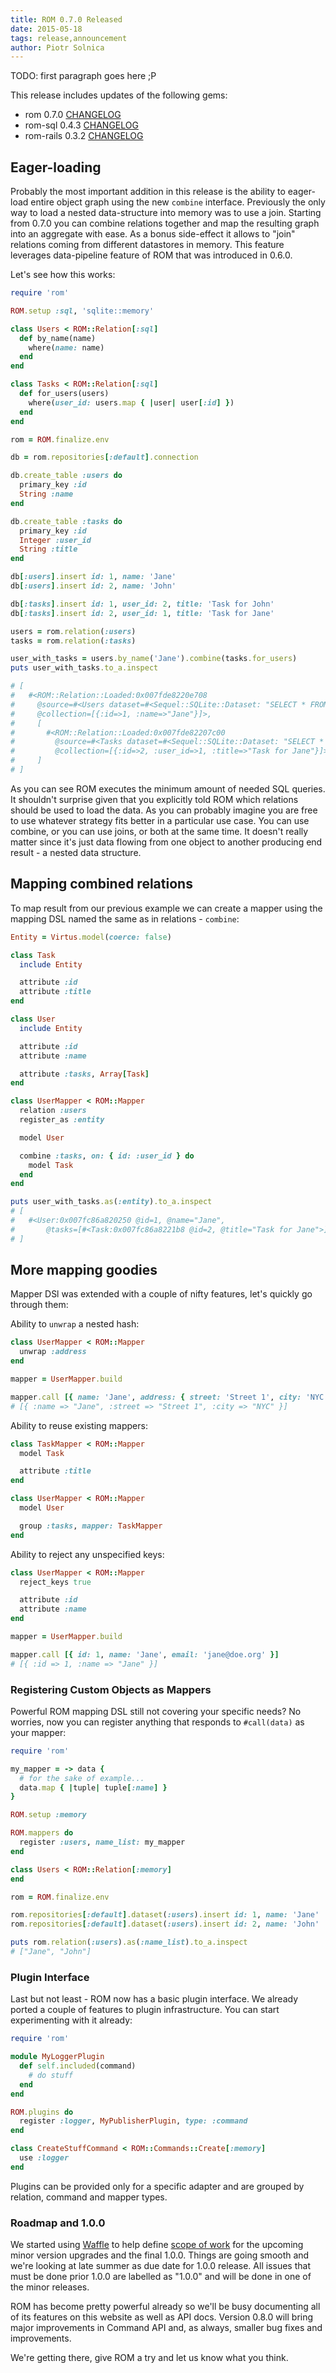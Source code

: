 ```yaml
---
title: ROM 0.7.0 Released
date: 2015-05-18
tags: release,announcement
author: Piotr Solnica
---
```

TODO: first paragraph goes here ;P

This release includes updates of the following gems:

* rom 0.7.0 [CHANGELOG](https://github.com/rom-rb/rom/blob/master/CHANGELOG.md#v070-2015-05-17)
* rom-sql 0.4.3 [CHANGELOG](https://github.com/rom-rb/rom/blob/master/CHANGELOG.md#v042-2015-05-17)
* rom-rails 0.3.2 [CHANGELOG](https://github.com/rom-rb/rom/blob/master/CHANGELOG.md#v032-2015-05-17)

## Eager-loading

Probably the most important addition in this release is the ability to eager-load entire object graph using the new `combine` interface. Previously the only way to load a nested data-structure into memory was to use a join. Starting from 0.7.0 you can combine relations together and map the resulting graph into an aggregate with ease. As a bonus side-effect it allows to "join" relations coming from different datastores in memory. This feature leverages data-pipeline feature of ROM that was introduced in 0.6.0.

Let's see how this works:

``` ruby
require 'rom'

ROM.setup :sql, 'sqlite::memory'

class Users < ROM::Relation[:sql]
  def by_name(name)
    where(name: name)
  end
end

class Tasks < ROM::Relation[:sql]
  def for_users(users)
    where(user_id: users.map { |user| user[:id] })
  end
end

rom = ROM.finalize.env

db = rom.repositories[:default].connection

db.create_table :users do
  primary_key :id
  String :name
end

db.create_table :tasks do
  primary_key :id
  Integer :user_id
  String :title
end

db[:users].insert id: 1, name: 'Jane'
db[:users].insert id: 2, name: 'John'

db[:tasks].insert id: 1, user_id: 2, title: 'Task for John'
db[:tasks].insert id: 2, user_id: 1, title: 'Task for Jane'

users = rom.relation(:users)
tasks = rom.relation(:tasks)

user_with_tasks = users.by_name('Jane').combine(tasks.for_users)
puts user_with_tasks.to_a.inspect

# [
#   #<ROM::Relation::Loaded:0x007fde8220e708
#     @source=#<Users dataset=#<Sequel::SQLite::Dataset: "SELECT * FROM `users` WHERE (`name` = 'Jane')">>,
#     @collection=[{:id=>1, :name=>"Jane"}]>,
#     [
#       #<ROM::Relation::Loaded:0x007fde82207c00
#         @source=#<Tasks dataset=#<Sequel::SQLite::Dataset: "SELECT * FROM `tasks` WHERE (`user_id` IN (1))">>,
#         @collection=[{:id=>2, :user_id=>1, :title=>"Task for Jane"}]>
#     ]
# ]
```

As you can see ROM executes the minimum amount of needed SQL queries. It shouldn't surprise given that you explicitly told ROM which relations should be used to load the data. As you can probably imagine you are free to use whatever strategy fits better in a particular use case. You can use combine, or you can use joins, or both at the same time. It doesn't really matter since it's just data flowing from one object to another producing end result - a nested data structure.

## Mapping combined relations

To map result from our previous example we can create a mapper using the mapping DSL named the same as in relations - `combine`:

``` ruby
Entity = Virtus.model(coerce: false)

class Task
  include Entity

  attribute :id
  attribute :title
end

class User
  include Entity

  attribute :id
  attribute :name

  attribute :tasks, Array[Task]
end

class UserMapper < ROM::Mapper
  relation :users
  register_as :entity

  model User

  combine :tasks, on: { id: :user_id } do
    model Task
  end
end

puts user_with_tasks.as(:entity).to_a.inspect
# [
#   #<User:0x007fc86a820250 @id=1, @name="Jane",
#       @tasks=[#<Task:0x007fc86a8221b8 @id=2, @title="Task for Jane">]>
# ]
```

## More mapping goodies

Mapper DSl was extended with a couple of nifty features, let's quickly go through them:


Ability to `unwrap` a nested hash:

``` ruby
class UserMapper < ROM::Mapper
  unwrap :address
end

mapper = UserMapper.build

mapper.call [{ name: 'Jane', address: { street: 'Street 1', city: 'NYC' }]
# [{ :name => "Jane", :street => "Street 1", :city => "NYC" }]
```

Ability to reuse existing mappers:

``` ruby
class TaskMapper < ROM::Mapper
  model Task

  attribute :title
end

class UserMapper < ROM::Mapper
  model User

  group :tasks, mapper: TaskMapper
end
```

Ability to reject any unspecified keys:

``` ruby
class UserMapper < ROM::Mapper
  reject_keys true

  attribute :id
  attribute :name
end

mapper = UserMapper.build

mapper.call [{ id: 1, name: 'Jane', email: 'jane@doe.org' }]
# [{ :id => 1, :name => "Jane" }]
```

### Registering Custom Objects as Mappers

Powerful ROM mapping DSL still not covering your specific needs? No worries, now you can register anything that responds to `#call(data)` as your mapper:

``` ruby
require 'rom'

my_mapper = -> data {
  # for the sake of example...
  data.map { |tuple| tuple[:name] }
}

ROM.setup :memory

ROM.mappers do
  register :users, name_list: my_mapper
end

class Users < ROM::Relation[:memory]
end

rom = ROM.finalize.env

rom.repositories[:default].dataset(:users).insert id: 1, name: 'Jane'
rom.repositories[:default].dataset(:users).insert id: 2, name: 'John'

puts rom.relation(:users).as(:name_list).to_a.inspect
# ["Jane", "John"]
```

### Plugin Interface

Last but not least - ROM now has a basic plugin interface. We already ported a couple of features to plugin infrastructure. You can start experimenting with it already:

``` ruby
require 'rom'

module MyLoggerPlugin
  def self.included(command)
    # do stuff
  end
end

ROM.plugins do
  register :logger, MyPublisherPlugin, type: :command
end

class CreateStuffCommand < ROM::Commands::Create[:memory]
  use :logger
end
```

Plugins can be provided only for a specific adapter and are grouped by relation, command and mapper types.

### Roadmap and 1.0.0

We started using [Waffle](http://waffle.io/) to help define [scope of work](http://waffle.io/rom-rb/rom) for the upcoming minor version upgrades and the final 1.0.0. Things are going smooth and we're looking at late summer as due date for 1.0.0 release. All issues that must be done prior 1.0.0 are labelled as "1.0.0" and will be done in one of the minor releases.

ROM has become pretty powerful already so we'll be busy documenting all of its features on this website as well as API docs. Version 0.8.0 will bring major improvements in Command API and, as always, smaller bug fixes and improvements.

We're getting there, give ROM a try and let us know what you think.
